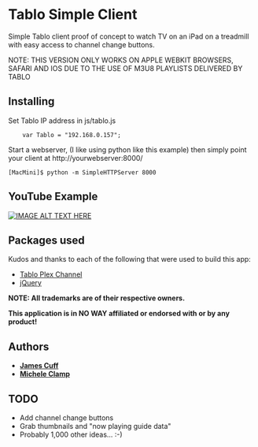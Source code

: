 
# Tablo Simple Client

Simple Tablo client proof of concept to watch TV on an iPad on a treadmill with easy access to channel change buttons.

NOTE: THIS VERSION ONLY WORKS ON APPLE WEBKIT BROWSERS, SAFARI AND IOS
      DUE TO THE USE OF M3U8 PLAYLISTS DELIVERED BY TABLO

## Installing


Set Tablo IP address in js/tablo.js

````
    var Tablo = "192.168.0.157";
````

Start a webserver, (I like using python like this example) then simply point your client at http://yourwebserver:8000/

```
[MacMini]$ python -m SimpleHTTPServer 8000
```

## YouTube Example

[![IMAGE ALT TEXT HERE](https://img.youtube.com/vi/NgzoxGgqtv4/0.jpg)](https://www.youtube.com/watch?v=NgzoxGgqtv4)


## Packages used

Kudos and thanks to each of the following that were used to build this app:

* [Tablo Plex Channel](https://github.com/plexinc-plugins/Tablo.bundle)
* [jQuery](http://jquery.com/download/)

**NOTE:  All trademarks are of their respective owners.**  

**This application is in NO WAY affiliated or endorsed with or by any product!**

## Authors

* **[James Cuff](http://twitter.com/jamesdotcuff)**
* **[Michele Clamp](http://twitter.com/micheleclamp)**

## TODO

* Add channel change buttons
* Grab thumbnails and "now playing guide data"
* Probably 1,000 other ideas... :-)
